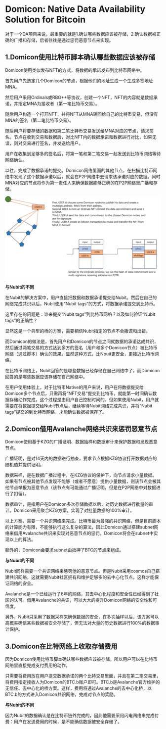 # Domicon:  Native Data Availability Solution for Bitcoin

对于一个DA项目来说，最重要的就是1.确认哪些数据应该被存储，2.确认数据被正确的广播和存储，后者往往是通过惩罚恶意节点来实现。

## 1.Domicon使用比特币脚本确认哪些数据应该被存储

Domicon使用类似发布NFT的方式，将数据的承诺发布到比特币网络中。

首先用户先选定几个Domicon的节点，根据他们的地址生成一个生成多签地址MNA。

然后用户采用Ordinals或RBG++等协议，创建一个NFT，NFT的内容就是数据承诺，并指定MNA为接收者（第一笔比特币交易）。

随后用户构造一个打开NFT，并将NFT从MNA转回给自己的比特币交易，但没有MNA的签名（第二笔比特币交易）。

随后用户将要存储的数据和第二笔比特币交易发送给MNA对应的节点，请求签名。节点在收到交易和数据后，对比NFT内的数据承诺和数据进行对比，如果无误，则对交易进行签名，并发送给用户。

用户在收集到足够多的签名后，将第一笔和第二笔交易一起发送到比特币网络等待网络确认。

以往，完成了数据承诺的提交。Domicon网络里面的其他节点，在扫描比特币网络中发现了这个数据承诺以后，就会在P2P网络中去请求该承诺对应的数据。同时MNA对应的节点将作为第一责任人来确保数据能够正确的在P2P网络里广播和存储。

![image](images/bitcoin.png)

**与Nubit的不同**

在Nubit的解决方案中，用户直接把数据和数据承诺提交给Nubit。然后在自己的网络完成共识以后，Nubit使用“Nubit tags”的方式，将数据承诺提交到比特币。

这里存在的问题是：谁来提交“Nubit tags”到比特币网络？以及如何验证“Nubit tags”的正确性？

显然这是一个典型的桥的方案，需要相信Nubit指定的节点不会撒谎和出错。

而Domicon的做法是，首先用户和Domicon的节点之间就数据的承诺达成共识，然后通过两笔交易的方式达到多方的签名（用户和多个Domicon节点）被比特币网络（通过脚本）确认的效果。显然这种方式，比Nbuit更安全，更接近比特币网络。

在比特币网络上，Nubit回答的是哪些数据已经存储在自己网络中了，而Domicon回答的是哪些数据应该存储在自己网络中。

在用户使用体验上，对于比特币Native的用户来说，用户在将数据提交给Domicon多个节点后，只需再将“NFT交易”提交到比特币，就能第一时间确认数据存储动作完成，这个过程是由用户自己控制时间的。但如果使用Nubit，用户就需要在将数据提交给Nubit节点后，继续等待Nubit网络完成共识，并将“Nubit tags”提交的到比特币网络，才能确认数据被保存了。

## 2.Domicon借用Avalanche网络共识来惩罚恶意节点

Domicon使用基于KZG的广播证明、数据抽样和数据审计来保护数据和发现恶意节点。

广播证明，是对14天内的数据进行抽查，要求节点根据KZG协议打开数据对应的随机值并提供证明。

数据采样，是在数据广播过程中，在KZG协议的保护下，向节点请求小量数据。如果有节点被其他节点发现不能够（或者不愿意）提供小量数据，则该节点会被其他节点举报为恶意节点（该节点有可能通过广播证明，但是在P2P网络中对数据进行了扣留）。

数据审计，是指用户在Domicon多次存储数据以后，对历史数据进行批量的审计。Domicon采用聚合KZG方案，实现了对批量数据的100%审计。

以上方案，需要一个共识网络来完成。比特币最为最强的共识网络，但是目前脚本的计算能力有限，不能够执行这么复杂的算法，因此Domicon通过搭建subnet网络来借用Avalanche共识来实现对恶意节点的惩罚。Domicon将会在subnet中实现以上的算法。

额外的，Domicon会要求subnet由抵押了BTC的节点来组成。

**与Nubit的不同**

Nubit同样需要一个共识网络来惩罚他的恶意节点。但是Nubit采用cosmos自己搭建共识网络，这就需要Nubit社区拥有和维护足够多的去中心化节点，这样才能保证网络的安全。

Avalanche是一个已经运行了6年的网络，其去中心化程度和安全性已经得到了社区的认可。借用Avalanche的共识，可以大大的提升Domicon网络的安全性和可信度。

另外，Nubit只采用了数据采样来确保数据的安全，在多次抽样以后，该方案可以高概率确信某些数据被安全存储了，但无法对大量的历史数据进行100%的数据审计保护。

## 3.Domicon在比特网络上收取存储费用

因为Domicon使用比特币脚本确认哪些数据应该被存储，所以用户可以在比特币网络里直接完成支付费用的动作。

只需要将费用放在用户提交数据承诺的两个比特交易里面，并且在第二笔交易里，将费用指定接收人为Domicon的BTC.b账户即可。BTC.b是Avalanche官方维护的无信任、去中心化的桥方案。这样，费用将通过Avalanche的去中心化桥，以BTC.b的方式进入Domicon共识网络，完成对节点的奖励。

**与Nubit的不同**

因为Nubit的数据确认是在比特币链外完成的，因此他需要采用闪电网络来完成付费：用户在发送费用的时候，是不能确信数据被安全存储了。